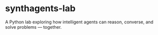 # synthagents-lab
A Python lab exploring how intelligent agents can reason, converse, and solve problems — together.
